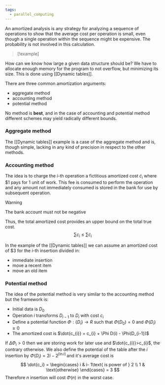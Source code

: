 ```yaml
---
tags:
  - parallel_computing
---
```

An amortized analysis is any strategy for analyzing a sequence of operations to show that the average cost per operation is small, even though a single operation within the sequence might be expensive. The probability is not involved in this calculation.

>[!example]
>
How can we know how large a given data structure should be? We have to allocate enough memory for the program to not overflow, but minimizing its size. This is done using [[Dynamic tables]].

There are three common amortization arguments:
- aggregate method 
- accounting method
- potential method

No method is **best**, and in the case of accounting and potential method different schemes may yield radically different bounds.
### Aggregate method

The [[Dynamic tables]] example is a case of the aggregate method and is, though simple, lacking in any kind of precision in respect to the other methods.
### Accounting method

The idea is to charge the $i$-th operation a fictitious amortized cost $\dot{c}_{i}$ where $\$1$ pays for $1$ unit of work. This fee is consumed to perform the operation and any amount not immediately consumed is stored in the bank for use by subsequent operation.

>[!warning]
>The bank account must not be negative

Thus, the total amortized cost provides an upper bound on the total true cost.
$$
\sum c_{i} \leq \sum \dot{c}_{i}
$$

In the example of the [[Dynamic tables]] we can assume an amortized cost of $\$3$ for the $i$-th insertion divided in:
- immediate insertion
- move a recent item
- move an old item
### Potential method

The idea of the potential method is very similar to the accounting method but the framework is:
- Initial data is $D_{0}$
- Operation $i$ transforms $D_{i-1}$ to $D_{i}$ with cost $c_{i}$
- Define a potential function $\Phi:\{ D_{i} \} \to R$ such that $\Phi(D_{0}) = 0$ and $\Phi(D_{i}) \geq 0$
- The amortized cost is $\dot{c_{i}} = c_{i} + \Phi D(i) - \Phi(D_{i-1})$

If $\Delta\Phi_{i}> 0$ then we are storing work for later use and $\dot{c_{i}}>c_{i}$, the contrary otherwise.
We also define the potential of the table after the $i$ insertion by $\Phi(D_{i})=2i-2^{\lceil \ln i\rceil}$ and it's average cost is
$$
\dot{c_i} = \begin{cases}
i  & i- 1\text{ is power of } 2 \\
1  & \text{otherwise}
\end{cases} = 3
$$
Therefore $n$ insertion will cost $\Phi(n)$ in the worst case.